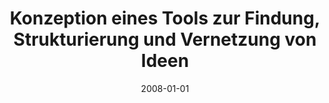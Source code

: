 ---
abstract: ''
authors:
- Benjamin Wimmer
date: '2008-01-01'
featured: false
links:
- name: Publik
  url: https://publik.tuwien.ac.at/showentry.php?ID=172132&lang=1
publication_types:
- '7'
publishDate: '2008-01-01'
title: Konzeption eines Tools zur Findung, Strukturierung und Vernetzung von Ideen
url_pdf: ''
---